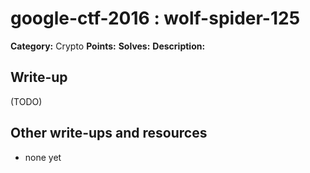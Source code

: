 # google-ctf-2016 : wolf-spider-125

**Category:** Crypto
**Points:** 
**Solves:** 
**Description:**



## Write-up

(TODO)

## Other write-ups and resources

* none yet
